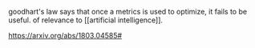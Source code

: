 goodhart's law says that once a metrics is used to optimize, it fails to be useful. of relevance to [[artificial intelligence]]. 

https://arxiv.org/abs/1803.04585#

